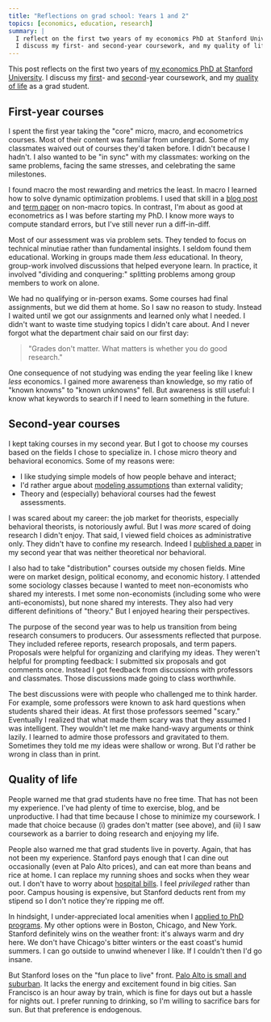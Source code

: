 ```yaml
---
title: "Reflections on grad school: Years 1 and 2"
topics: [economics, education, research]
summary: |
  I reflect on the first two years of my economics PhD at Stanford University.
  I discuss my first- and second-year coursework, and my quality of life as a grad student.
---
```


This post reflects on the first two years of [my economics PhD at Stanford University](/blog/stanford/).
I discuss my [first](#first-year-courses)- and [second](#second-year-courses)-year coursework, and my [quality of life](#quality-of-life) as a grad student.

## First-year courses

I spent the first year taking the "core" micro, macro, and econometrics courses.
Most of their content was familiar from undergrad.
Some of my classmates waived out of courses they'd taken before.
I didn't because I hadn't.
I also wanted to be "in sync" with my classmates: working on the same problems, facing the same stresses, and celebrating the same milestones.

I found macro the most rewarding and metrics the least.
In macro I learned how to solve dynamic optimization problems.
I used that skill in a [blog post](/blog/rationalizing-negative-splits/) and [term paper](/research/D2.pdf) on non-macro topics.
In contrast, I'm about as good at econometrics as I was before starting my PhD.
I know more ways to compute standard errors, but I've still never run a diff-in-diff.

Most of our assessment was via problem sets.
They tended to focus on technical minutiae rather than fundamental insights.
I seldom found them educational.
Working in groups made them *less* educational.
In theory, group-work involved discussions that helped everyone learn.
In practice, it involved "dividing and conquering:" splitting problems among group members to work on alone.

We had no qualifying or in-person exams.
Some courses had final assignments, but we did them at home.
So I saw no reason to study.
Instead I waited until we got our assignments and learned only what I needed.
I didn't want to waste time studying topics I didn't care about.
And I never forgot what the department chair said on our first day:

> "Grades don't matter.
> What matters is whether you do good research."

One consequence of not studying was ending the year feeling like I knew *less* economics.
I gained more awareness than knowledge, so my ratio of "known knowns" to "known unknowns" fell.
But awareness is still useful: I know what keywords to search if I need to learn something in the future.

## Second-year courses

I kept taking courses in my second year.
But I got to choose my courses based on the fields I chose to specialize in.
I chose micro theory and behavioral economics.
Some of my reasons were:

* I like studying simple models of how people behave and interact;
* I'd rather argue about [modeling assumptions](/blog/judging-economic-models/) than external validity;
* Theory and (especially) behavioral courses had the fewest assessments.

I was scared about my career: the job market for theorists, especially behavioral theorists, is notoriously awful.
But I was *more* scared of doing research I didn't enjoy.
That said, I viewed field choices as administrative only.
They didn't have to confine my research.
Indeed I [published a paper](/blog/gender-sorting-economists/) in my second year that was neither theoretical nor behavioral.

I also had to take "distribution" courses outside my chosen fields.
Mine were on market design, political economy, and economic history.
I attended some sociology classes because I wanted to meet non-economists who shared my interests.
I met some non-economists (including some who were anti-economists), but none shared my interests.
They also had very different definitions of "theory."
But I enjoyed hearing their perspectives.

The purpose of the second year was to help us transition from being research consumers to producers.
Our assessments reflected that purpose.
They included referee reports, research proposals, and term papers.
Proposals were helpful for organizing and clarifying my ideas.
They weren't helpful for prompting feedback: I submitted six proposals and got comments once.
Instead I got feedback from discussions with professors and classmates.
Those discussions made going to class worthwhile.

The best discussions were with people who challenged me to think harder.
For example, some professors were known to ask hard questions when students shared their ideas.
At first those professors seemed "scary."
Eventually I realized that what made them scary was that they assumed I was intelligent.
They wouldn't let me make hand-wavy arguments or think lazily.
I learned to admire those professors and gravitated to them.
Sometimes they told me my ideas were shallow or wrong.
But I'd rather be wrong in class than in print.

## Quality of life

People warned me that grad students have no free time.
That has not been my experience.
I've had plenty of time to exercise, blog, and be unproductive.
I had that time because I chose to minimize my coursework.
I made that choice because (i) grades don't matter (see above), and (ii) I saw coursework as a barrier to doing research and enjoying my life.

People also warned me that grad students live in poverty.
Again, that has not been my experience.
Stanford pays enough that I can dine out occasionally (even at Palo Alto prices), and can eat more than beans and rice at home.
I can replace my running shoes and socks when they wear out.
I don't have to worry about [hospital bills](/blog/living-america/#healthcare).
I feel *privileged* rather than poor.
Campus housing is expensive, but Stanford deducts rent from my stipend so I don't notice they're ripping me off.

In hindsight, I under-appreciated local amenities when I [applied to PhD programs](/blog/applying-economics-phd-programs/).
My other options were in Boston, Chicago, and New York.
Stanford definitely wins on the weather front: it's always warm and dry here.
We don't have Chicago's bitter winters or the east coast's humid summers.
I can go outside to unwind whenever I like.
If I couldn't then I'd go insane.

But Stanford loses on the "fun place to live" front.
[Palo Alto is small and suburban](http://localhost:1313/blog/living-america/#its-always-sunny-in-palo-alto).
It lacks the energy and excitement found in big cities.
San Francisco is an hour away by train, which is fine for days out but a hassle for nights out.
I prefer running to drinking, so I'm willing to sacrifice bars for sun.
But that preference is endogenous.
